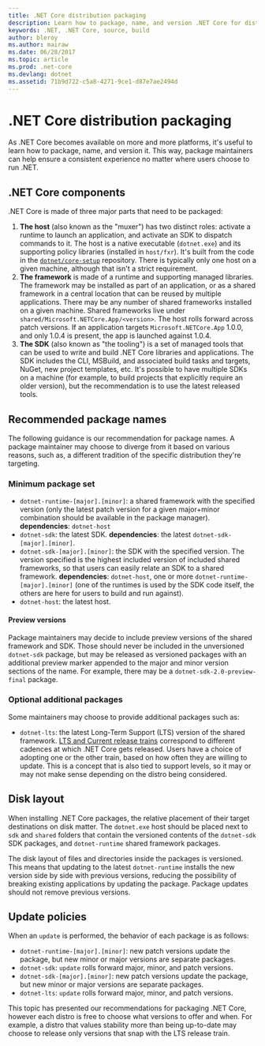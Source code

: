 ```yaml
---
title: .NET Core distribution packaging
description: Learn how to package, name, and version .NET Core for distribution.
keywords: .NET, .NET Core, source, build
author: bleroy
ms.author: mairaw
ms.date: 06/28/2017
ms.topic: article
ms.prod: .net-core
ms.devlang: dotnet
ms.assetid: 71b9d722-c5a8-4271-9ce1-d87e7ae2494d
---
```


# .NET Core distribution packaging

As .NET Core becomes available on more and more platforms, it's useful to learn how to package, name, and version it. This way, package maintainers can help ensure a consistent experience no matter where users choose to run .NET.

## .NET Core components

.NET Core is made of three major parts that need to be packaged:

1. **The host** (also known as the "muxer") has two distinct roles: activate a runtime to launch an application, and activate an SDK to dispatch commands to it. The host is a native executable (`dotnet.exe`) and its supporting policy libraries (installed in `host/fxr`). It's built from the code in the [`dotnet/core-setup`](https://github.com/dotnet/core-setup/) repository. There is typically only one host on a given machine, although that isn't a strict requirement.
2. **The framework** is made of a runtime and supporting managed libraries. The framework may be installed as part of an application, or as a shared framework in a central location that can be reused by multiple applications. There may be any number of shared frameworks installed on a given machine. Shared frameworks live under `shared/Microsoft.NETCore.App/<version>`. The host rolls forward across patch versions. If an application targets `Microsoft.NETCore.App` 1.0.0, and only 1.0.4 is present, the app is launched against 1.0.4.
3. **The SDK** (also known as "the tooling") is a set of managed tools that can be used to write and build .NET Core libraries and applications. The SDK includes the CLI, MSBuild, and associated build tasks and targets, NuGet, new project templates, etc. It's possible to have multiple SDKs on a machine (for example, to build projects that explicitly require an older version), but the recommendation is to use the latest released tools.

## Recommended package names

The following guidance is our recommendation for package names. A package maintainer may choose to diverge from it based on various reasons, such as, a different tradition of the specific distribution they're targeting.

### Minimum package set

* `dotnet-runtime-[major].[minor]`: a shared framework with the specified version (only the latest patch version for a given major+minor combination should be available in the package manager). **dependencies**: `dotnet-host`
* `dotnet-sdk`: the latest SDK. **dependencies**: the latest `dotnet-sdk-[major].[minor]`.
* `dotnet-sdk-[major].[minor]`: the SDK with the specified version. The version specified is the highest included version of included shared frameworks, so that users can easily relate an SDK to a shared framework. **dependencies**: `dotnet-host`, one or more `dotnet-runtime-[major].[minor]` (one of the runtimes is used by the SDK code itself, the others are here for users to build and run against).
* `dotnet-host`: the latest host.

#### Preview versions

Package maintainers may decide to include preview versions of the shared framework and SDK. Those should never be included in the unversioned `dotnet-sdk` package, but may be released as versioned packages with an additional preview marker appended to the major and minor version sections of the name. For example, there may be a `dotnet-sdk-2.0-preview-final` package.

### Optional additional packages

Some maintainers may choose to provide additional packages such as:

* `dotnet-lts`: the latest Long-Term Support (LTS) version of the shared framework. [LTS and Current release trains](~/docs/core/versions/lts-current.md) correspond to different cadences at which .NET Core gets released. Users have a choice of adopting one or the other train, based on how often they are willing to update. This is a concept that is also tied to support levels, so it may or may not make sense depending on the distro being considered.

## Disk layout

When installing .NET Core packages, the relative placement of their target destinations on disk matter.
The `dotnet.exe` host should be placed next to `sdk` and `shared` folders that contain the versioned contents of the `dotnet-sdk` SDK packages, and `dotnet-runtime` shared framework packages.

The disk layout of files and directories inside the packages is versioned. This means that updating to the latest `dotnet-runtime` installs the new version side by side with previous versions, reducing the possibility of breaking existing applications by updating the package. Package updates should not remove previous versions.

## Update policies

When an `update` is performed, the behavior of each package is as follows:

* `dotnet-runtime-[major].[minor]`: new patch versions update the package, but new minor or major versions are separate packages.
* `dotnet-sdk`: `update` rolls forward major, minor, and patch versions.
* `dotnet-sdk-[major].[minor]`: new patch versions update the package, but new minor or major versions are separate packages.
* `dotnet-lts`: `update` rolls forward major, minor, and patch versions.

This topic has presented our recommendations for packaging .NET Core, however each distro is free to choose what versions to offer and when. For example, a distro that values stability more than being up-to-date may choose to release only versions that snap with the LTS release train.